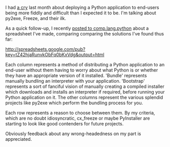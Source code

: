 <!--
.. title: Comparing methods of deploying Python applications
.. slug: comparing-methods-of-deploying-python-applications
.. date: 2009-11-12 12:18:19-06:00
.. tags: Python
.. category: Python
.. link: 
.. description: 
.. type: text
-->


I had [a cry](/posts/2009/9/28/python-deployment-sucks.html) last month about
deploying a Python application to end-users being more fiddly and difficult
than I expected it to be. I'm talking about py2exe, Freeze, and their ilk.

As a quick follow-up, I recently [posted to
comp.lang.python](http://groups.google.com/group/comp.lang.python/browse_thread/thread/5abb44388a28ce25/8ce490b3587719e4?lnk=gst&q=directory+python+installed&pli=1)
about a spreadsheet I've made, comparing comparing the solutions I've
found thus far:

<http://spreadsheets.google.com/pub?key=tZ42hjaRunvkObFq0bKxVdg&output=html>

Each column represents a method of distributing a Python application to
an end-user without them having to worry about what Python is or whether
they have an appropriate version of it installed. 'Bundle' represents
manually bundling an interpreter with your application. 'Bootstrap'
represents a sort of fanciful vision of manually creating a compiled
installer which downloads and installs an interpreter if required,
before running your Python application on it. The other columns
represent the various splendid projects like py2exe which perform the
bundling process for you.

Each row represents a reason to choose between them. By my criteria,
which are no doubt idiosyncratic, cx\_freeze or maybe PyInstaller are
starting to look like good contenders for future projects.

Obviously feedback about any wrong-headedness on my part is appreciated.

